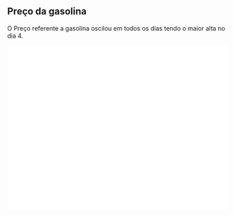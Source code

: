 

## Preço da gasolina

O Preço referente a gasolina oscilou em todos os dias tendo o maior alta no dia 4.


![Gráfico do preço da gasolina](Grafico_gasolina.png "Hover text")




